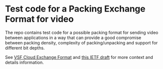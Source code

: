 # Test code for a Packing Exchange Format for video

The repo contains test code for a possible packing format for sending video between applications in a way that can provide a good compromise between packing density, complexity of packing/unpacking and support for different bit depths.

See [VSF Cloud Exchange Format](https://github.com/vsf-tv/cef) and [this IETF draft](https://datatracker.ietf.org/doc/draft-weaver-pef) for more context and details information.
